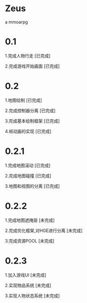 Zeus
====

a mmoarpg

0.1
===

1.完成人物行走 [已完成]

2.完成游戏开始画面 [已完成]


0.2
===

1.地图绘制 [已完成]

2.完成控制器分离 [已完成]

3.完成基本绘制框架 [已完成]

4.帧动画的实现 [已完成]


0.2.1
=====

1.完成地图滚动 [已完成]

2.完成地图碰撞 [已完成]

3.地图和视图的分离 [已完成]


0.2.2
=====

1.完成地图遮掩层 [未完成]

2.完成优化框架,对HGE进行分离 [未完成]

3.完成资源POOL [未完成]


0.2.3
=====

1.加入游戏UI [未完成]

2.实现物品系统 [未完成]

3.实现人物状态系统 [未完成]
